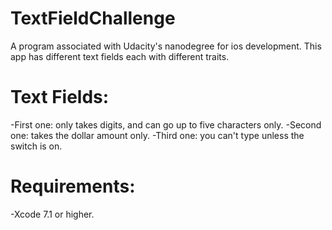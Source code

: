 # TextFieldChallenge
A program associated with Udacity's nanodegree for ios development. This app has different text fields each with different traits.
# Text Fields:
-First one: only takes digits, and can go up to five characters only.
-Second one: takes the dollar amount only.
-Third one: you can't type unless the switch is on.
# Requirements:
-Xcode 7.1 or higher.
